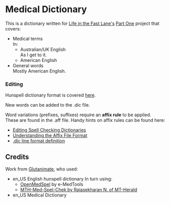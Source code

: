 # Medical Dictionary

This is a dictionary written for [Life in the Fast Lane's](https://lifeinthefastlane.com/) [Part One](http://www.partone.litfl.com) project that covers:
* Medical terms  
In:
    * Australian/UK English  
    As I get to it.
    * American English
* General words  
Mostly American English.


### Editing

Hunspell dictionary format is covered [here](https://manpages.ubuntu.com/manpages/trusty/en/man4/hunspell.4.html).

New words can be added to the .dic file.

Word variations (prefixes, suffixes) require an **affix rule** to be applied. These are found in the .aff file. Handy hints on affix rules can be found here:
* [Editing Spell Checking Dictionaries](https://www.chromium.org/developers/how-tos/editing-the-spell-checking-dictionaries)
* [Understanding the Affix File Format](https://www.openoffice.org/lingucomponent/affix.readme)
* [.dic line format definition](https://stackoverflow.com/questions/18852161/dic-line-format-definition/40294335#40294335)


## Credits

Work from [Glutanimate](https://github.com/Glutanimate), who used:
* en_US English hunspell dictionary 
In turn using:  
    * [OpenMedSpel](http://www.e-medtools.com/openmedspel.html) by e-MedTools
    * [MTH-Med-Spel-Chek by Rajasekharan N. of MT-Herald](http://mtherald.com/free-medical-spell-checker-for-microsoft-word-custom-dictionary/)
* en_US Medical Dictionary